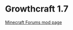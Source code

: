 # Growthcraft 1.7

[Minecraft Forums mod page](http://www.minecraftforum.net/forums/mapping-and-modding/minecraft-mods/1286298-)
